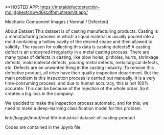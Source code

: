 **HOSTED APP: https://metaldefectdetection-mdlj4pkextcnwvd6kcdfhm.streamlit.app/


Mechanic Component Images ( Normal / Defected)

About Dataset This dataset is of casting manufacturing products. Casting is a manufacturing process in which a liquid material is usually poured into a mold containing a hollow cavity of the desired shape and then allowed to solidify. The reason for collecting this data is casting defects!! A casting defect is an undesired irregularity in a metal casting process. There are many types of defects in casting, like blow holes, pinholes, burrs, shrinkage defects, mold material defects, pouring metal defects, metallurgical defects, etc. Defects are an unwanted thing in the casting industry. To remove this defective product, all drive have their quality inspection department. But the main problem is this inspection process is carried out manually. It is a very time-consuming process, and due to human accuracy, this is not 100% accurate. This can be because of the rejection of the whole order. So it creates a big loss in the company.

We decided to make the inspection process automatic, and for this, we need to make a deep-learning classification model for this problem.

link:/kaggle/input/real-life-industrial-dataset-of-casting-product


Codes are contained in the .ipynb file.
